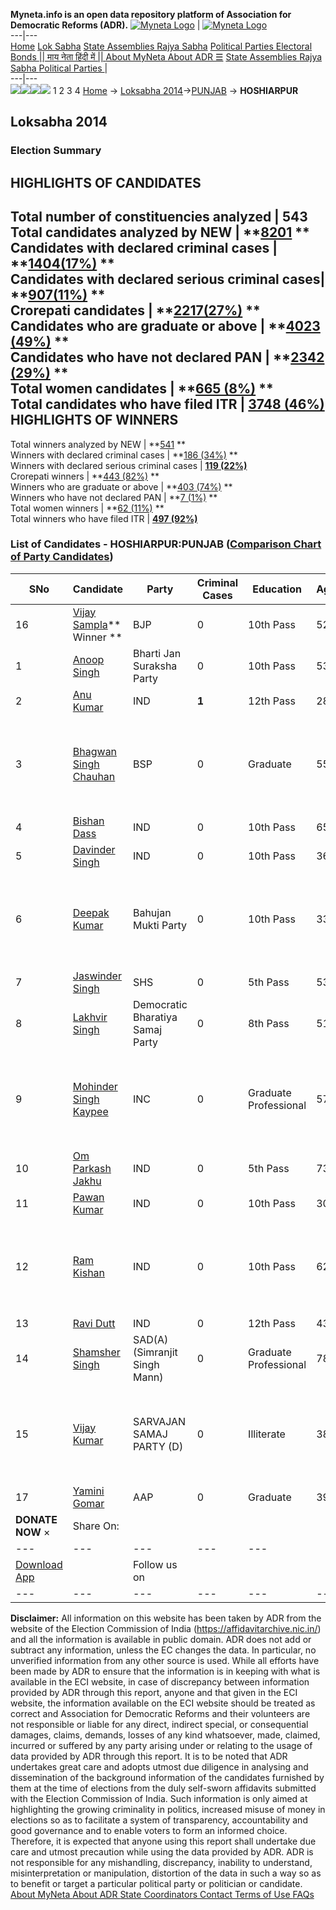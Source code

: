 **Myneta.info is an open data repository platform of Association for Democratic Reforms (ADR).**
[![Myneta Logo](https://www.myneta.info/lib/img/myneta-logo.png)](https://www.myneta.info/) | [![Myneta Logo](https://www.myneta.info/lib/img/adr-logo.png)](https://adrindia.org)  
---|---  
[Home](https://www.myneta.info/) [Lok Sabha](https://www.myneta.info/#ls "Lok Sabha") [ State Assemblies ](https://www.myneta.info/#sa "State Assemblies") [Rajya Sabha](https://www.myneta.info/#rs "Rajya Sabha") [Political Parties ](https://www.myneta.info/party "Political Parties") [ Electoral Bonds ](https://www.myneta.info/electoral_bonds "Electoral Bonds") [ || माय नेता हिंदी में || ](https://translate.google.co.in/translate?prev=hp&hl=en&js=y&u=www.myneta.info&sl=en&tl=hi&history_state0=) [ About MyNeta ](https://adrindia.org/content/about-myneta) [ About ADR ](https://adrindia.org/about-adr/who-we-are) [☰](javascript:void\(0\))
[ State Assemblies ](https://www.myneta.info/#sa "State Assemblies") [ Rajya Sabha ](https://www.myneta.info/#rs "Rajya Sabha") [ Political Parties ](https://www.myneta.info/party "Political Parties")
|   
---|---  
![](https://www.myneta.info/lib/img/banner/banner-1.png)![](https://www.myneta.info/lib/img/banner/banner-2.png)![](https://www.myneta.info/lib/img/banner/banner-3.png)![](https://www.myneta.info/lib/img/banner/banner-4.png)
1  2  3  4 
[Home](https://www.myneta.info/) → [Loksabha 2014](https://www.myneta.info/ls2014/)→[PUNJAB](https://www.myneta.info/ls2014/index.php?action=show_constituencies&state_id=19) → **HOSHIARPUR**
### 
## Loksabha 2014
###  Election Summary 
HIGHLIGHTS OF CANDIDATES  
---  
Total number of constituencies analyzed |  543   
Total candidates analyzed by NEW | **[8201](https://www.myneta.info/ls2014/index.php?action=summary&subAction=candidates_analyzed&sort=candidate#summary) **  
Candidates with declared criminal cases | **[1404(17%)](https://www.myneta.info/ls2014/index.php?action=summary&subAction=crime&sort=candidate#summary) **  
Candidates with declared serious criminal cases| **[907(11%)](https://www.myneta.info/ls2014/index.php?action=summary&subAction=serious_crime&sort=candidate#summary) **  
Crorepati candidates | **[2217(27%)](https://www.myneta.info/ls2014/index.php?action=summary&subAction=crorepati&sort=candidate#summary) **  
Candidates who are graduate or above | **[4023 (49%)](https://www.myneta.info/ls2014/index.php?action=summary&subAction=education&sort=candidate#summary) **  
Candidates who have not declared PAN | **[2342 (29%)](https://www.myneta.info/ls2014/index.php?action=summary&subAction=without_pan&sort=candidate#summary) **  
Total women candidates | **[665 (8%)](https://www.myneta.info/ls2014/index.php?action=summary&subAction=women_candidate&sort=candidate#summary) **  
Total candidates who have filed ITR | [**3748 (46%)**](https://www.myneta.info/ls2014/index.php?action=summary&subAction=filed_itr&sort=candidate#summary)  
HIGHLIGHTS OF WINNERS  
---  
Total winners analyzed by NEW | **[541](https://www.myneta.info/ls2014/index.php?action=summary&subAction=winner_analyzed&sort=candidate#summary) **  
Winners with declared criminal cases | **[186 (34%)](https://www.myneta.info/ls2014/index.php?action=summary&subAction=winner_crime&sort=candidate#summary) **  
Winners with declared serious criminal cases | **[119 (22%)](https://www.myneta.info/ls2014/index.php?action=summary&subAction=winner_serious_crime&sort=candidate#summary)**  
Crorepati winners | **[443 (82%)](https://www.myneta.info/ls2014/index.php?action=summary&subAction=winner_crorepati&sort=candidate#summary) **  
Winners who are graduate or above | **[403 (74%)](https://www.myneta.info/ls2014/index.php?action=summary&subAction=winner_education&sort=candidate#summary) **  
Winners who have not declared PAN | **[7 (1%)](https://www.myneta.info/ls2014/index.php?action=summary&subAction=winner_without_pan&sort=candidate#summary) **  
Total women winners | **[62 (11%)](https://www.myneta.info/ls2014/index.php?action=summary&subAction=winner_women&sort=candidate#summary) **  
Total winners who have filed ITR | [**497 (92%)**](https://www.myneta.info/ls2014/index.php?action=summary&subAction=winner_filed_itr&sort=candidate#summary)  
### List of Candidates - HOSHIARPUR:PUNJAB ([Comparison Chart of Party Candidates](https://www.myneta.info/ls2014/comparisonchart.php?constituency_id=468))
SNo | Candidate| Party| Criminal Cases| Education| Age| Total Assets| Liabilities  
---|---|---|---|---|---|---|---  
16  | [Vijay Sampla](https://www.myneta.info/ls2014/candidate.php?candidate_id=101)** Winner ** | BJP | 0 | 10th Pass| 52 | Rs 1,51,64,322 ~ 1 Crore+ | Rs 40,20,543 ~ 40 Lacs+  
1  | [Anoop Singh](https://www.myneta.info/ls2014/candidate.php?candidate_id=7725) | Bharti Jan Suraksha Party | 0 | 10th Pass| 53 | Rs 43,90,000 ~ 43 Lacs+ | Rs 2,20,000 ~ 2 Lacs+  
2  | [Anu Kumar](https://www.myneta.info/ls2014/candidate.php?candidate_id=7733) | IND | **1** | 12th Pass| 28 | Rs 91,000 ~ 91 Thou+ | Rs 0 ~   
3  | [Bhagwan Singh Chauhan](https://www.myneta.info/ls2014/candidate.php?candidate_id=7723) | BSP | 0 | Graduate| 55 | ![](https://myneta.info/image_v2.php?myneta_folder=ls2014&candidate_id=7723&col=ta) | ![](https://myneta.info/image_v2.php?myneta_folder=ls2014&candidate_id=7723&col=lia)  
4  | [Bishan Dass](https://www.myneta.info/ls2014/candidate.php?candidate_id=7736) | IND | 0 | 10th Pass| 65 | Rs 55,39,310 ~ 55 Lacs+ | Rs 2,42,610 ~ 2 Lacs+  
5  | [Davinder Singh](https://www.myneta.info/ls2014/candidate.php?candidate_id=7734) | IND | 0 | 10th Pass| 36 | Rs 13,29,540 ~ 13 Lacs+ | Rs 0 ~   
6  | [Deepak Kumar](https://www.myneta.info/ls2014/candidate.php?candidate_id=7728) | Bahujan Mukti Party | 0 | 10th Pass| 33 | ![](https://myneta.info/image_v2.php?myneta_folder=ls2014&candidate_id=7728&col=ta) | ![](https://myneta.info/image_v2.php?myneta_folder=ls2014&candidate_id=7728&col=lia)  
7  | [Jaswinder Singh](https://www.myneta.info/ls2014/candidate.php?candidate_id=7727) | SHS | 0 | 5th Pass| 53 | Rs 19,77,048 ~ 19 Lacs+ | Rs 0 ~   
8  | [Lakhvir Singh](https://www.myneta.info/ls2014/candidate.php?candidate_id=7730) | Democratic Bharatiya Samaj Party | 0 | 8th Pass| 51 | Rs 2,35,000 ~ 2 Lacs+ | Rs 0 ~   
9  | [Mohinder Singh Kaypee](https://www.myneta.info/ls2014/candidate.php?candidate_id=7724) | INC | 0 | Graduate Professional| 57 | ![](https://myneta.info/image_v2.php?myneta_folder=ls2014&candidate_id=7724&col=ta) | ![](https://myneta.info/image_v2.php?myneta_folder=ls2014&candidate_id=7724&col=lia)  
10  | [Om Parkash Jakhu](https://www.myneta.info/ls2014/candidate.php?candidate_id=7732) | IND | 0 | 5th Pass| 73 | Rs 58,144 ~ 58 Thou+ | Rs 0 ~   
11  | [Pawan Kumar](https://www.myneta.info/ls2014/candidate.php?candidate_id=7735) | IND | 0 | 10th Pass| 30 | Rs 91,000 ~ 91 Thou+ | Rs 0 ~   
12  | [Ram Kishan](https://www.myneta.info/ls2014/candidate.php?candidate_id=7738) | IND | 0 | 10th Pass| 62 | ![](https://myneta.info/image_v2.php?myneta_folder=ls2014&candidate_id=7738&col=ta) | ![](https://myneta.info/image_v2.php?myneta_folder=ls2014&candidate_id=7738&col=lia)  
13  | [Ravi Dutt](https://www.myneta.info/ls2014/candidate.php?candidate_id=7737) | IND | 0 | 12th Pass| 43 | Rs 23,62,000 ~ 23 Lacs+ | Rs 0 ~   
14  | [Shamsher Singh](https://www.myneta.info/ls2014/candidate.php?candidate_id=7726) | SAD(A)(Simranjit Singh Mann) | 0 | Graduate Professional| 78 | Rs 10,43,500 ~ 10 Lacs+ | Rs 0 ~   
15  | [Vijay Kumar](https://www.myneta.info/ls2014/candidate.php?candidate_id=7731) | SARVAJAN SAMAJ PARTY (D) | 0 | Illiterate| 38 | ![](https://myneta.info/image_v2.php?myneta_folder=ls2014&candidate_id=7731&col=ta) | ![](https://myneta.info/image_v2.php?myneta_folder=ls2014&candidate_id=7731&col=lia)  
17  | [Yamini Gomar](https://www.myneta.info/ls2014/candidate.php?candidate_id=7729) | AAP | 0 | Graduate| 39 | Rs 12,23,000 ~ 12 Lacs+ | Rs 0 ~   
|  **DONATE NOW** × |  Share On:  | [](https://api.whatsapp.com/send?text=https%3A%2F%2Fmyneta.info%2Fpunjab2022%2Findex.php%3Faction%3Dshow_constituencies%26state_id%3D19) | [](https://www.facebook.com/sharer/sharer.php?u=https%3A%2F%2Fmyneta.info%2Fpunjab2022%2Findex.php%3Faction%3Dshow_constituencies%26state_id%3D19) | [](https://twitter.com/share?url=https%3A%2F%2Fmyneta.info%2Fpunjab2022%2Findex.php%3Faction%3Dshow_constituencies%26state_id%3D19)  
---|---|---|---|---  
| [ Download App ](https://play.google.com/store/apps/details?id=com.webrosoft.myneta1&pcampaignid=pcampaignidMKT-Other-global-all-co-prtnr-py-PartBadge-Mar2515-1) | [](https://play.google.com/store/apps/details?id=com.webrosoft.myneta1&pcampaignid=pcampaignidMKT-Other-global-all-co-prtnr-py-PartBadge-Mar2515-1) |  Follow us on  | [](https://www.facebook.com/adrindia.org/) | [](https://twitter.com/adrspeaks) | [](https://groups.google.com/g/national-election-watch?hl=en&pli=1) | [](https://www.instagram.com/adrspeaks/) | [](https://www.youtube.com/user/adrspeaks) | [](https://sharechat.com/profile/adrspeaks)  
---|---|---|---|---|---|---|---|---  
**Disclaimer:** All information on this website has been taken by ADR from the website of the Election Commission of India (https://affidavitarchive.nic.in/) and all the information is available in public domain. ADR does not add or subtract any information, unless the EC changes the data. In particular, no unverified information from any other source is used. While all efforts have been made by ADR to ensure that the information is in keeping with what is available in the ECI website, in case of discrepancy between information provided by ADR through this report, anyone and that given in the ECI website, the information available on the ECI website should be treated as correct and Association for Democratic Reforms and their volunteers are not responsible or liable for any direct, indirect special, or consequential damages, claims, demands, losses of any kind whatsoever, made, claimed, incurred or suffered by any party arising under or relating to the usage of data provided by ADR through this report. It is to be noted that ADR undertakes great care and adopts utmost due diligence in analysing and dissemination of the background information of the candidates furnished by them at the time of elections from the duly self-sworn affidavits submitted with the Election Commission of India. Such information is only aimed at highlighting the growing criminality in politics, increased misuse of money in elections so as to facilitate a system of transparency, accountability and good governance and to enable voters to form an informed choice. Therefore, it is expected that anyone using this report shall undertake due care and utmost precaution while using the data provided by ADR. ADR is not responsible for any mishandling, discrepancy, inability to understand, misinterpretation or manipulation, distortion of the data in such a way so as to benefit or target a particular political party or politician or candidate. 
[ About MyNeta ](https://adrindia.org/content/about-myneta) [ About ADR ](https://adrindia.org/about-adr/who-we-are) [ State Coordinators ](https://adrindia.org/about-adr/state-coordinators) [ Contact ](https://adrindia.org/contact-us) [ Terms of Use ](https://adrindia.org/content/adr-terms-use) [ FAQs ](https://adrindia.org/content/faqs)

